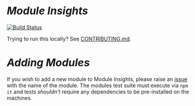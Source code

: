 # *Module Insights*

[![Build Status](https://travis-ci.org/CloudNativeJS/module-insights.svg?branch=master)](https://travis-ci.org/CloudNativeJS/module-insights)

Trying to run this locally? See [CONTRIBUTING.md](./CONTRIBUTING.md).

# *Adding Modules*

If you wish to add a new module to Module Insights, please raise an [issue](https://github.com/CloudNativeJS/module-insights/issues/new) with the name of the module. The modules test suite must execute via `npm it` and tests _shouldn't_ require any dependencies to be pre-installed on the machines. 
